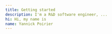 ```yaml
---
title: Getting started
description: I'm a R&D software engineer, ...
hi: Hi, my name is
name: Yannick Poirier
---
```

